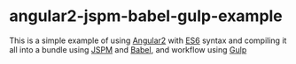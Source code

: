 # angular2-jspm-babel-gulp-example
This is a simple example of using [Angular2](https://angular.io/) with [ES6](http://www.ecma-international.org/ecma-262/6.0/) syntax and compiling it all into a bundle using [JSPM](http://jspm.io/) and [Babel](https://babeljs.io/), and workflow using [Gulp](http://gulpjs.com/)
